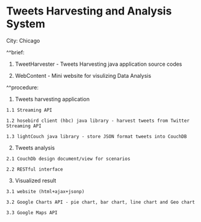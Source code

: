 Tweets Harvesting and Analysis System
===========

City: Chicago


^^brief:

  1. TweetHarvester - Tweets Harvesting java application source codes
  
  2. WebContent - Mini website for visulizing Data Analysis


^^procedure:

  1. Tweets harvesting application
    
    1.1 Streaming API
    
    1.2 hosebird client (hbc) java library - harvest tweets from Twitter Streaming API
    
    1.3 lightCouch java library - store JSON format tweets into CouchDB
  
  2. Tweets analysis
    
    2.1 CouchDb design document/view for scenarios
    
    2.2 RESTful interface
  
  3. Visualized result
    
    3.1 website (html+ajax+jsonp)
    
    3.2 Google Charts API - pie chart, bar chart, line chart and Geo chart
    
    3.3 Google Maps API
